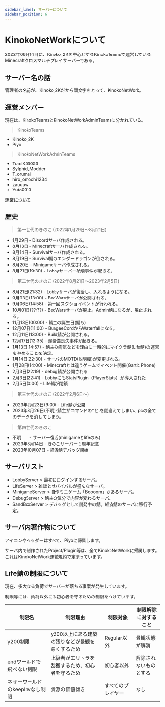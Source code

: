 ```yaml
---
sidebar_label: サーバーについて
sidebar_position: 6
---
```


# KinokoNetWorkについて
2022年08月14日に、Kinoko_2Kを中心とするKinokoTeamsで運営しているMinecraftクロスマルチプレイサーバーである。

## サーバー名の話
管理者の名前が、Kinoko_2Kだから頭文字をとって、KinokoNetWork。

## 運営メンバー
現在は、KinokoTeamsとKinokoNetWorkAdminTeamsに分かれている。
> KinokoTeams
 - Kinoko_2K
 - Piyo

> KinokoNetWorkAdminTeams
 - TomiK53053
 - Sylphid_Modder
 - T_orumai
 - hiro_omochi1234
 - zauuuw
 - Yuta0919

[運営について](admin.md)
## 歴史
> 第一世代のきのこ (2022年1月29日～8月21日)

- 1月29日 - Discordサーバ作成される。
- 8月13日 - Minecraftサーバ作成される。
- 8月14日 - Survivalサーバ作成される。
- 8月19日 - Survival鯖のエンダードラゴンが倒される。
- 8月20日 - Minigameサーバ作成される。
- 8月21日(19:30) - Lobbyサーバー破壊事件が起きる。

> 第二世代のきのこ (2022年8月21日～2023年2月5日)

- 8月21日(21:32) - Lobbyサーバが復活し、入れるようになる。
- 9月03日(13:00) - BedWarsサーバが公開される。
- 9月06日(14:58) - 第一回スクショイベントが行われる。
- 10月01日(??:??) - BedWarsサーバが廃止。Admin鯖になるが、廃止される。
- 11月13日(00:00) - 鯖主の誕生日(鯖も)
- 12月07日(11:00) - BungeeCordからWaterfallになる。
- 12月11日(13:00) - Build鯖が公開される。
- 12月17日(12:35) - 頭装備喪失事件が起きる。
- 1月13日(14:57)  -  鯖主の病気などを理由に一時的にマイクラ鯖(Life鯖)の運営をやめることを決定。
- 1月14日(22:30) - サーバのMOTD(説明欄)が変更される。
- 1月28日(14:00) - Minecraftとは違うゲームでイベント開催(Gartic Phone)
- 2月3日(22:19) - debug鯖が公開される
- 2月3日(22:41) - LobbyにもStatsPlugin（PlayerStats）が導入された
- 2月5日(0:00) - Life鯖が閉鎖

> 第三世代のきのこ (2022年2月6日～)

- 2023年2月23日(9:00) - Life鯖が公開
- 2023年3月26日(不明)-鯖主がコマンドの*と.を間違えてしまい、pcの全てのデータを消してしまう。

> 第四世代のきのこ

- 不明　　- サーバー復活(minigameとlifeのみ)
- 2023年8月14日 - きのこサーバー１周年記念
- 2023年10月07日 - 経済鯖デバッグ開始

## サーバリスト
- LobbyServer > 最初にログインするサーバ。
- LifeServer > 雑談とサバイバルが盛んなサーバ。
- MinigameServer > 自作ミニゲーム「Boooom」があるサーバ。
- DebugServer > 鯖主の気分で内容が変わるサーバ。
- SandBoxServer > デバッグとして開発中の鯖。経済鯖のサーバに移行予定。

## サーバ内著作物について
アイコンやヘッダーはすべて、Piyoに帰属します。

サーバ内で制作されたProject/Plugin等は、全てKinokoNetWorkに帰属します。これはKinokoNetWork運営規約で定まっています。

## Life鯖の制限について
現在、多大なる負荷でサーバーが落ちる事案が発生しています。

制限等には、負荷以外にも初心者を守るための制限をつけています。

| 制限名 | 制限理由 | 制限対象 | 制限解除に対すること |
| --- | --- | --- | --- |
| y200制限 | y200以上にある建築の残りなどが景観を悪くするため | Regular以外 | 景観状態が解消 |
| endワールドで飛べない制限 | 上級者がエリトラを乱獲するため、初心者を守るため | 初心者以外 | 解除されないものとする |
| ネザーワールドのkeepInvなし制限 | 資源の価値傾き | すべてのプレイヤー | なし |
